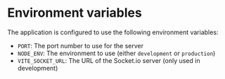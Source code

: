 # Environment variables

The application is configured to use the following environment variables:

- `PORT`: The port number to use for the server
- `NODE_ENV`: The environment to use (either `development` or `production`)
- `VITE_SOCKET_URL`: The URL of the Socket.io server (only used in development)